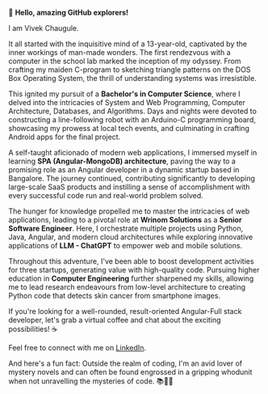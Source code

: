 👋 **Hello, amazing GitHub explorers!**

I am Vivek Chaugule.

It all started with the inquisitive mind of a 13-year-old, captivated by the inner workings of man-made wonders. The first rendezvous with a computer in the school lab marked the inception of my odyssey. From crafting my maiden C-program to sketching triangle patterns on the DOS Box Operating System, the thrill of understanding systems was irresistible.

This ignited my pursuit of a **Bachelor's in Computer Science**, where I delved into the intricacies of System and Web Programming, Computer Architecture, Databases, and Algorithms. Days and nights were devoted to constructing a line-following robot with an Arduino-C programming board, showcasing my prowess at local tech events, and culminating in crafting Android apps for the final project.

A self-taught aficionado of modern web applications, I immersed myself in learning **SPA (Angular-MongoDB) architecture**, paving the way to a promising role as an Angular developer in a dynamic startup based in Bangalore. The journey continued, contributing significantly to developing large-scale SaaS products and instilling a sense of accomplishment with every successful code run and real-world problem solved.

The hunger for knowledge propelled me to master the intricacies of web applications, leading to a pivotal role at **Wrinom Solutions** as a **Senior Software Engineer**. Here, I orchestrate multiple projects using Python, Java, Angular, and modern cloud architectures while exploring innovative applications of **LLM - ChatGPT** to empower web and mobile solutions.

Throughout this adventure, I've been able to boost development activities for three startups, generating value with high-quality code. Pursuing higher education in **Computer Engineering** further sharpened my skills, allowing me to lead research endeavours from low-level architecture to creating Python code that detects skin cancer from smartphone images.

If you're looking for a well-rounded, result-oriented Angular-Full stack developer, let's grab a virtual coffee and chat about the exciting possibilities! ☕

Feel free to connect with me on [LinkedIn](https://www.linkedin.com/in/vivek-in-tech/).

And here's a fun fact: Outside the realm of coding, I'm an avid lover of mystery novels and can often be found engrossed in a gripping whodunit when not unravelling the mysteries of code. 📚🕵️‍♂️
